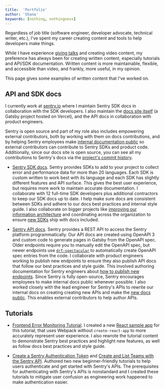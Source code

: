 ```yaml
---
title:  'Portfolio'
author: 'Shana'
keywords: [nothing, nothingness]
---
```


Regardless of job title (software engineer, developer advocate, technical writer, etc.), I've spent my career creating content and tools to help developers make things.

While I have experience [giving talks](../talks/index.html) and creating video content, my preference has always been for creating written content, especially tutorials and API/SDK documentation. Written content is more maintainable, flexible, and accessible than video, and frankly, more useful, in my opinion.

This page gives some examples of written content that I've worked on.

## API and SDK docs

<!-- ### Sentry -->

I currently work at [sentry.io](https://sentry.io/welcome/) where I maintain Sentry SDK docs in collaboration with the SDK developers. I also maintain the [docs site itself](https://github.com/getsentry/sentry-docs/) (a Gatsby project hosted on Vercel), and the API docs in collaboration with  product engineers.

Sentry is open source and part of my role also includes empowering external contributors, both by working with them on docs contributions, and by helping Sentry employees make [internal documentation public](https://develop.sentry.dev/) so external contributors can contribute to Sentry SDKs and product code. Additionally, since our docs site is open source, you can see all my contributions to Sentry's docs via the [project's commit history](https://github.com/getsentry/sentry-docs/commits?author=shanamatthews).

- [Sentry SDK docs](https://docs.sentry.io/platforms/). Sentry provides SDKs to add to your project to collect error and performance data for more than 20 languages. Each SDK is custom written to work best with its language and each SDK has slightly different features and API surface. This gives the best user experience, but requires more work to maintain accurate documentation. I collaborate with 12 full-time SDK developers plus additional contractors to keep our SDK docs up to date. I help make sure docs are consistent between SDKs and adhere to our docs best practices and internal style guide. I also collaborate on bigger projects like [improving our information architecture](https://github.com/getsentry/sentry-docs/pull/8152) and coordinating across the organization to ensure [new SDKs](https://github.com/getsentry/sentry-docs/pull/6808) ship with docs included.

- [Sentry API docs](https://docs.sentry.io/api/). Sentry provides a REST API to access the Sentry platform programmatically. Our API docs are created using OpenAPI 3 and custom code to generate pages in Gatsby from the OpenAPI spec. Older endpoints require you to manually edit the OpenAPI spec, but newer endpoints use [`drf-spectacular`](https://drf-spectacular.readthedocs.io/en/latest/) to automatically create OpenAPI spec entries from the code. I collaborate with product engineers working to publish new endpoints to ensure they also publish API docs that follow our best practices and style guide. This involved authoring documentation for Sentry engineers about [how to publish new endpoints](https://develop.sentry.dev/api/public/). Since Sentry is fully open-source, Sentry encourages employees to make internal docs public whenever possible. I also worked closely with the lead engineer for Sentry's APIs to rewrite our internal docs on creating creating new APIs and make the [new docs public](https://develop.sentry.dev/api/). This enables external contributors to help author APIs.

<!-- ### Coinbase -->

## Tutorials

<!-- ### Sentry -->

- [Frontend Error Monitoring Tutorial](https://docs.sentry.io/product/sentry-basics/integrate-frontend/). I created a new [React sample app](https://github.com/getsentry/frontend-tutorial) for this tutorial, that uses Webpack without `create-react-app` to more accurately represent user experience. I also rewrote the tutorial content to demonstrate Sentry best practices and highlight new features, as well as follow docs best practices and style guide.

- [Create a Sentry Authentication Token](https://docs.sentry.io/api/guides/create-auth-token/) and [Create and List Teams with the Sentry API](https://docs.sentry.io/api/guides/teams-tutorial/). Authored two new beginner-friendly tutorials to help users authenticate and get started with Sentry's APIs. The prerequisites for authenticating with Sentry's APIs is nonstandard and I created these tutorials to mitigate user confusion as engineering work happened to make authentication easier.
<!--
### Coinbase

### Microsoft

## Other docs-related projects

### Algolia -->
